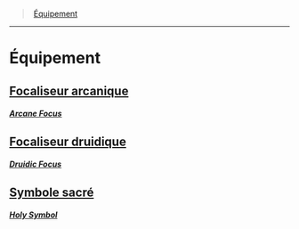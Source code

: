 ﻿---
!Items
Id: equipment_properties_hd.md#Équipement
RootId: equipment_properties_hd.md
ParentLink: equipment_hd.md
Name: Équipement
ParentName: Équipement
NameLevel: 1
---
>  [Équipement](hd_equipment.md)

---


# Équipement



## [Focaliseur arcanique](hd_equipment_properties_focaliseur_arcanique.md)

##### _[Arcane Focus](hd_equipment_properties_focaliseur_arcanique.md)_



## [Focaliseur druidique](hd_equipment_properties_focaliseur_druidique.md)

##### _[Druidic Focus](hd_equipment_properties_focaliseur_druidique.md)_



## [Symbole sacré](hd_equipment_properties_symbole_sacre.md)

##### _[Holy Symbol](hd_equipment_properties_symbole_sacre.md)_

